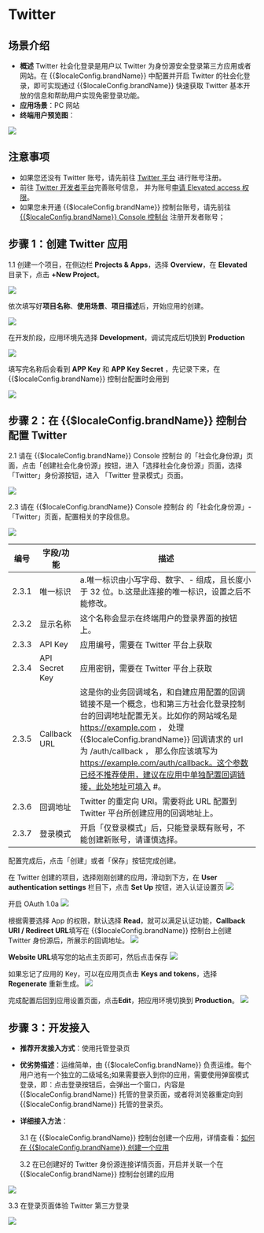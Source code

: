 # Twitter

<LastUpdated/>

## 场景介绍

- **概述** Twitter 社会化登录是用户以 Twitter 为身份源安全登录第三方应用或者网站。在 {{$localeConfig.brandName}} 中配置并开启 Twitter 的社会化登录，即可实现通过 {{$localeConfig.brandName}} 快速获取 Twitter 基本开放的信息和帮助用户实现免密登录功能。
- **应用场景**：PC 网站
- **终端用户预览图**：

<img src="./images/00.png" >

## 注意事项

- 如果您还没有 Twitter 账号，请先前往 [Twitter 平台](https://twitter.com/) 进行账号注册。
- 前往 [Twitter 开发者平台](https://developer.twitter.com/en/portal/)完善账号信息， 并为账号[申请 Elevated access 权限](https://developer.twitter.com/en/portal/petition/standard/basic-info)。
- 如果您未开通 {{$localeConfig.brandName}} 控制台账号，请先前往 [{{$localeConfig.brandName}} Console 控制台](https://authing.cn/) 注册开发者账号；

## 步骤 1：创建 Twitter 应用

1.1 创建一个项目，在侧边栏 **Projects & Apps**，选择 **Overview**，在 **Elevated** 目录下，点击 **+New Project**。

<img src="./images/02.png" >

依次填写好**项目名称**、**使用场景**、**项目描述**后，开始应用的创建。

<img src="./images/03.png" >

在开发阶段，应用环境先选择 **Development**，调试完成后切换到 **Production**

<img src="./images/04.png" >

填写完名称后会看到 **APP Key** 和 **APP Key Secret** ，先记录下来，在 {{$localeConfig.brandName}} 控制台配置时会用到

<img src="./images/05.png" >

## 步骤 2：在 {{$localeConfig.brandName}} 控制台配置 Twitter

2.1 请在 {{$localeConfig.brandName}} Console 控制台 的「社会化身份源」页面，点击「创建社会化身份源」按钮，进入「选择社会化身份源」页面，选择「Twitter」身份源按钮，进入 「Twitter 登录模式」页面。

<img src="./images/11.png" >

2.3 请在 {{$localeConfig.brandName}} Console 控制台 的「社会化身份源」-「Twitter」页面，配置相关的字段信息。

<img src="./images/13.png" >

| 编号  | 字段/功能      | 描述                                                                                                                                                                                                                                                                                                                                                  |
| ----- | -------------- | ----------------------------------------------------------------------------------------------------------------------------------------------------------------------------------------------------------------------------------------------------------------------------------------------------------------------------------------------------- |
| 2.3.1 | 唯一标识       | a.唯一标识由小写字母、数字、- 组成，且长度小于 32 位。b.这是此连接的唯一标识，设置之后不能修改。                                                                                                                                                                                                                                                      |
| 2.3.2 | 显示名称       | 这个名称会显示在终端用户的登录界面的按钮上。                                                                                                                                                                                                                                                                                                          |
| 2.3.3 | API Key        | 应用编号，需要在 Twitter 平台上获取                                                                                                                                                                                                                                                                                                                   |
| 2.3.4 | API Secret Key | 应用密钥，需要在 Twitter 平台上获取                                                                                                                                                                                                                                                                                                                   |
| 2.3.5 | Callback URL   | 这是你的业务回调域名，和自建应用配置的回调链接不是一个概念，也和第三方社会化登录控制台的回调地址配置无关。比如你的网站域名是 https://example.com ， 处理 {{$localeConfig.brandName}} 回调请求的 url 为 /auth/callback ， 那么你应该填写为 https://example.com/auth/callback。这个参数已经不推荐使用，建议在应用中单独配置回调链接，此处地址可填入 #。 |
| 2.3.6 | 回调地址       | Twitter 的重定向 URI。需要将此 URL 配置到 Twitter 平台所创建应用的回调地址上。                                                                                                                                                                                                                                                                        |
| 2.3.7 | 登录模式       | 开启「仅登录模式」后，只能登录既有账号，不能创建新账号，请谨慎选择。                                                                                                                                                                                                                                                                                  |

配置完成后，点击「创建」或者「保存」按钮完成创建。

在 Twitter 创建的项目，选择刚刚创建的应用，滑动到下方，在 **User authentication settings** 栏目下，点击 **Set Up** 按钮，进入认证设置页
<img src="./images/06.png" >

开启 OAuth 1.0a
<img src="./images/07.png" >

根据需要选择 App 的权限，默认选择 **Read**，就可以满足认证功能，**Callback URI / Redirect URL**填写在 {{$localeConfig.brandName}} 控制台上创建 Twitter 身份源后，所展示的回调地址。
<img src="./images/08.png" >

**Website URL**填写您的站点主页即可，然后点击保存
<img src="./images/09.png" >

如果忘记了应用的 Key，可以在应用页点击 **Keys and tokens**，选择 **Regenerate** 重新生成。
<img src="./images/10.png" >

完成配置后回到应用设置页面，点击**Edit**，把应用环境切换到 **Production**。
<img src="./images/14.png" >

## 步骤 3：开发接入

- **推荐开发接入方式**：使用托管登录页

- **优劣势描述**：运维简单，由 {{$localeConfig.brandName}} 负责运维。每个用户池有一个独立的二级域名;如果需要嵌入到你的应用，需要使用弹窗模式登录，即：点击登录按钮后，会弹出一个窗口，内容是 {{$localeConfig.brandName}} 托管的登录页面，或者将浏览器重定向到 {{$localeConfig.brandName}} 托管的登录页。

- **详细接入方法**：

  3.1 在 {{$localeConfig.brandName}} 控制台创建一个应用，详情查看：[如何在 {{$localeConfig.brandName}} 创建一个应用](./guides/app/create-app.md)

  3.2 在已创建好的 Twitter 身份源连接详情页面，开启并关联一个在 {{$localeConfig.brandName}} 控制台创建的应用

<img src="./images/15.png" >

3.3 在登录页面体验 Twitter 第三方登录

<img src="./images/16.png" >

